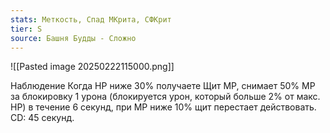 ```yaml
---
stats: Меткость, Спад МКрита, СФКрит
tier: S
source: Башня Будды - Сложно
---
```

![[Pasted image 20250222115000.png]]

Наблюдение
Когда HP ниже 30% получаете Щит MP, снимает 50% MP за блокировку 1 урона (блокируется урон, который больше 2% от макс. HP) в течение 6 секунд, при MP ниже 10% щит перестает действовать. CD: 45 секунд.
